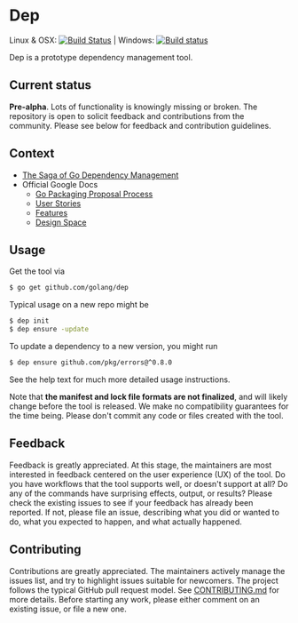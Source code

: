 # Dep

Linux & OSX: [![Build Status](https://travis-ci.com/golang/dep.svg?token=PbNwH1E9VppQaM7yAzpw&branch=master)](https://travis-ci.com/golang/dep) | Windows: [![Build status](https://ci.appveyor.com/api/projects/status/bpop030h3mypkr9h?svg=true)](https://ci.appveyor.com/project/jessfraz/dep)

Dep is a prototype dependency management tool.

## Current status

**Pre-alpha**.
Lots of functionality is knowingly missing or broken.
The repository is open to solicit feedback and contributions from the community.
Please see below for feedback and contribution guidelines.

## Context

- [The Saga of Go Dependency Management](https://blog.gopheracademy.com/advent-2016/saga-go-dependency-management/)
- Official Google Docs
  - [Go Packaging Proposal Process](https://docs.google.com/document/d/18tNd8r5DV0yluCR7tPvkMTsWD_lYcRO7NhpNSDymRr8/edit)
  - [User Stories](https://docs.google.com/document/d/1wT8e8wBHMrSRHY4UF_60GCgyWGqvYye4THvaDARPySs/edit)
  - [Features](https://docs.google.com/document/d/1JNP6DgSK-c6KqveIhQk-n_HAw3hsZkL-okoleM43NgA/edit)
  - [Design Space](https://docs.google.com/document/d/1TpQlQYovCoX9FkpgsoxzdvZplghudHAiQOame30A-v8/edit)

## Usage

Get the tool via

```sh
$ go get github.com/golang/dep
```

Typical usage on a new repo might be

```sh
$ dep init
$ dep ensure -update
```

To update a dependency to a new version, you might run

```sh
$ dep ensure github.com/pkg/errors@^0.8.0
```

See the help text for much more detailed usage instructions.

Note that **the manifest and lock file formats are not finalized**, and will likely change before the tool is released.
We make no compatibility guarantees for the time being.
Please don't commit any code or files created with the tool.

## Feedback

Feedback is greatly appreciated.
At this stage, the maintainers are most interested in feedback centered on the user experience (UX) of the tool.
Do you have workflows that the tool supports well, or doesn't support at all?
Do any of the commands have surprising effects, output, or results?
Please check the existing issues to see if your feedback has already been reported.
If not, please file an issue, describing what you did or wanted to do, what you expected to happen, and what actually happened.

## Contributing

Contributions are greatly appreciated.
The maintainers actively manage the issues list, and try to highlight issues suitable for newcomers.
The project follows the typical GitHub pull request model.
See [CONTRIBUTING.md](CONTRIBUTING.md) for more details.
Before starting any work, please either comment on an existing issue, or file a new one.

